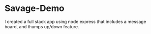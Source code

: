 # Savage-Demo
I created a full stack app using node express that includes a message board, and thumps up/down feature.
